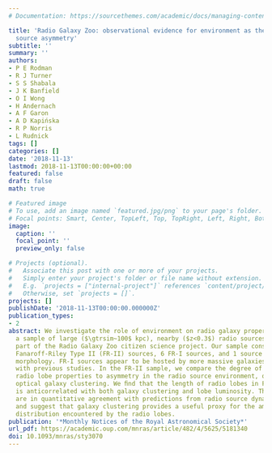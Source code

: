```yaml
---
# Documentation: https://sourcethemes.com/academic/docs/managing-content/

title: 'Radio Galaxy Zoo: observational evidence for environment as the cause of radio
  source asymmetry'
subtitle: ''
summary: ''
authors:
- P E Rodman
- R J Turner
- S S Shabala
- J K Banfield
- O I Wong
- H Andernach
- A F Garon
- A D Kapińska
- R P Norris
- L Rudnick
tags: []
categories: []
date: '2018-11-13'
lastmod: 2018-11-13T00:00:00+00:00
featured: false
draft: false
math: true

# Featured image
# To use, add an image named `featured.jpg/png` to your page's folder.
# Focal points: Smart, Center, TopLeft, Top, TopRight, Left, Right, BottomLeft, Bottom, BottomRight.
image:
  caption: ''
  focal_point: ''
  preview_only: false

# Projects (optional).
#   Associate this post with one or more of your projects.
#   Simply enter your project's folder or file name without extension.
#   E.g. `projects = ["internal-project"]` references `content/project/deep-learning/index.md`.
#   Otherwise, set `projects = []`.
projects: []
publishDate: '2018-11-13T00:00:00.000000Z'
publication_types:
- 2
abstract: We investigate the role of environment on radio galaxy properties by constructing
  a sample of large ($\gtrsim~100$ kpc), nearby ($z<0.3$) radio sources identiﬁed as
  part of the Radio Galaxy Zoo citizen science project. Our sample consists of 16
  Fanaroff-Riley Type II (FR-II) sources, 6 FR-I sources, and 1 source with a hybrid
  morphology. FR-I sources appear to be hosted by more massive galaxies, consistent
  with previous studies. In the FR-II sample, we compare the degree of asymmetry in
  radio lobe properties to asymmetry in the radio source environment, quantiﬁed through
  optical galaxy clustering. We ﬁnd that the length of radio lobes in FR-II sources
  is anticorrelated with both galaxy clustering and lobe luminosity. These results
  are in quantitative agreement with predictions from radio source dynamical models
  and suggest that galaxy clustering provides a useful proxy for the ambient gas density
  distribution encountered by the radio lobes.
publication: '*Monthly Notices of the Royal Astronomical Society*'
url_pdf: https://academic.oup.com/mnras/article/482/4/5625/5181340
doi: 10.1093/mnras/sty3070
---
```

